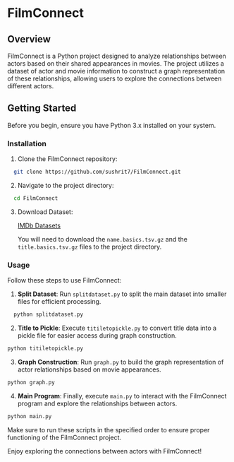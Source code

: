 # FilmConnect

## Overview
FilmConnect is a Python project designed to analyze relationships between actors based on their shared appearances in movies. The project utilizes a dataset of actor and movie information to construct a graph representation of these relationships, allowing users to explore the connections between different actors.

## Getting Started
Before you begin, ensure you have Python 3.x installed on your system.

### Installation
1. Clone the FilmConnect repository:
```bash
  git clone https://github.com/sushrit7/FilmConnect.git
```

2. Navigate to the project directory:
```bash
  cd FilmConnect
```

3. Download Dataset:

   [IMDb Datasets](https://datasets.imdbws.com/)

   You will need to download the `name.basics.tsv.gz` and the `title.basics.tsv.gz` files to the project directory.


### Usage
Follow these steps to use FilmConnect:

1. **Split Dataset**: Run `splitdataset.py` to split the main dataset into smaller files for efficient processing.
  ```bash
    python splitdataset.py
```


2. **Title to Pickle**: Execute `titiletopickle.py` to convert title data into a pickle file for easier access during graph construction.
```bash
python titiletopickle.py
```


3. **Graph Construction**: Run `graph.py` to build the graph representation of actor relationships based on movie appearances.
```bash
python graph.py
```

4. **Main Program**: Finally, execute `main.py` to interact with the FilmConnect program and explore the relationships between actors.
```bash
python main.py
```
Make sure to run these scripts in the specified order to ensure proper functioning of the FilmConnect project.


Enjoy exploring the connections between actors with FilmConnect!

